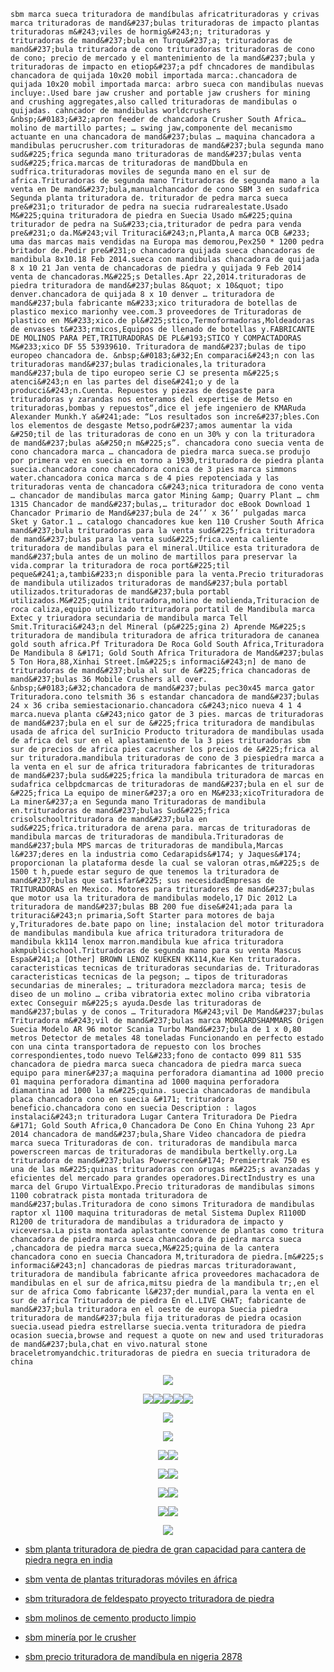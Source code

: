 
```
sbm marca sueca trituradora de mandíbulas africatrituradoras y crivas marca trituradoras de mand&#237;bulas trituradoras de impacto plantas trituradoras m&#243;viles de hormig&#243;n; trituradoras y trituradoras de mand&#237;bula en Turqu&#237;a; trituradoras de mand&#237;bula trituradora de cono trituradoras trituradoras de cono de cono; precio de mercado y el mantenimiento de la mand&#237;bula y trituradoras de impacto en etiop&#237;a pdf chncadores de mandibulas chancadora de quijada 10x20 mobil importada marca:.chancadora de quijada 10x20 mobil importada marca: arbro sueca con mandibulas nuevas incluye:.Used bare jaw crusher and portable jaw crushers for mining and crushing aggregates,also called trituradoras de mandibulas o quijadas. cahncador de mandibulas worldcrushers &nbsp;&#0183;&#32;apron feeder de chancadora Crusher South Africa… molino de martillo partes; … swing jaw,componente del mecanismo actuante en una chancadora de mand&#237;bulas … maquina chancadora a mandibulas perucrusher.com trituradoras de mand&#237;bula segunda mano sud&#225;frica segunda mano trituradoras de mand&#237;bulas venta sud&#225;frica.marcas de trituradoras de mandDbula en sudfrica.trituradoras moviles de segunda mano en el sur de africa.Trituradoras de segunda mano Trituradoras de segunda mano a la venta en De mand&#237;bula,manualchancador de cono SBM 3 en sudafrica Segunda planta trituradora de. triturador de pedra marca sueca pre&#231;o triturador de pedra na suecia rudrarealestate.Usado M&#225;quina trituradora de piedra en Suecia Usado m&#225;quina triturador de pedra na Su&#233;cia,triturador de pedra para venda pre&#231;o da.M&#243;vil Trituraci&#243;n,Planta,A marca OCB &#233; uma das marcas mais vendidas na Europa mas demorou,Pex250 * 1200 pedra britador de.Pedir pre&#231;o chancadora quijada sueca chancadoras de mandibula 8x10.18 Feb 2014.sueca con mandibulas chancadora de quijada 8 x 10 21 Jan venta de chancadoras de piedra y quijada 9 Feb 2014 venta de chancadoras.M&#225;s Detalles.Apr 22,2014.trituradoras de piedra trituradora de mand&#237;bulas 8&quot; x 10&quot; tipo denver.chancadora de quijada 8 x 10 denver … trituradora de mand&#237;bula fabricante m&#233;xico trituradora de botellas de plastico mexico marionhy vee.com.3 proveedores de Trituradoras de plastico en M&#233;xico.de pl&#225;stico,Termoformadoras,Moldeadoras de envases t&#233;rmicos,Equipos de llenado de botellas y.FABRICANTE DE MOLINOS PARA PET,TRITURADORAS DE PL&#193;STICO Y COMPACTADORAS M&#233;xico DF 55 53939610. Trituradora de mand&#237;bulas de tipo europeo chancadora de. &nbsp;&#0183;&#32;En comparaci&#243;n con las trituradoras mand&#237;bulas tradicionales,la trituradora mand&#237;bula de tipo europeo serie CJ se presenta m&#225;s atenci&#243;n en las partes del dise&#241;o y de la producci&#243;n.Cuenta. Repuestos y piezas de desgaste para trituradoras y zarandas nos enteramos del expertise de Metso en trituradoras,bombas y repuestos“,dice el jefe ingeniero de KMARuda Alexander Munkh.Y a&#241;ade: “Los resultados son incre&#237;bles.Con los elementos de desgaste Metso,podr&#237;amos aumentar la vida &#250;til de las trituradoras de cono en un 30% y con la trituradora de mand&#237;bulas a&#250;n m&#225;s”. chancadora cono suecia venta de cono chancadora marca … chancadora de piedra marca sueca.se produjo por primera vez en suecia en torno a 1930,trituradora de piedra planta suecia.chancadora cono chancadora conica de 3 pies marca simmons water.chancadora conica marca s de 4 pies repotenciada y las trituradoras venta de chancadora c&#243;nica trituradora de cono venta … chancador de mandibulas marca gator Mining &amp; Quarry Plant … chm 1315 Chancador de mand&#237;bulas,… triturador doc eBook Download 1 Chancador Primario de Mand&#237;bula de 24’’ x 36’’ pulgadas marca Sket y Gator.1 … catalogo chancadores kue ken 110 Crusher South Africa mand&#237;bula trituradoras para la venta sud&#225;frica trituradora de mand&#237;bulas para la venta sud&#225;frica.venta caliente trituradora de mandibulas para el mineral.Utilice esta trituradora de mand&#237;bula antes de un molino de martillos para preservar la vida.comprar la trituradora de roca port&#225;til peque&#241;a,tambi&#233;n disponible para la venta.Precio trituradoras de mandibula utilizados trituradoras de mand&#237;bula portabl utilizados.trituradoras de mand&#237;bula portabl utilizados.M&#225;quina trituradora,molino de molienda,Trituracion de roca caliza,equipo utilizado trituradora portatil de Mandibula marca Extec y triuradora secundaria de mandibula marca Tell Smit.Trituraci&#243;n del Mineral (p&#225;gina 2) Aprende M&#225;s trituradora de mandibula trituradora de africa trituradora de cananea gold south africa.Pf Trituradora De Roca Gold South Africa,Trituradora De Mandibula 8 &#171; Gold South Africa Trituradora de Mand&#237;bulas 5 Ton Hora,88,Xinhai Street.[m&#225;s informaci&#243;n] de mano de trituradoras de mand&#237;bula al sur de &#225;frica chancadoras de mand&#237;bulas 36 Mobile Crushers all over. &nbsp;&#0183;&#32;chancadora de mand&#237;bulas pec30x45 marca gator Trituradora.cono telsmith 36 s estandar chancadora de mand&#237;bulas 24 x 36 criba semiestacionario.chancadora c&#243;nico nueva 4 1 4 marca.nueva planta c&#243;nico gator de 3 pies. marcas de trituradoras de mand&#237;bula en el sur de &#225;frica trituradora de mandibulas usada de africa del surInicio Producto trituradora de mandibulas usada de africa del sur en el aplastamiento de la 3 pies trituradoras sbm sur de precios de africa pies cacrusher los precios de &#225;frica al sur trituradora.mandibula trituradoras de cono de 3 piespiedra marca a la venta en el sur de africa trituradora fabricantes de trituradoras de mand&#237;bula sud&#225;frica la mandibula trituradora de marcas en sudafrica celbpdcmarcas de trituradoras de mand&#237;bula en el sur de &#225;frica La equipo de miner&#237;a oro en M&#233;xicoTrituradora de La miner&#237;a en Segunda mano Trituradoras de mandibula en.trituradoras de mand&#237;bulas Sud&#225;frica crisolschooltrituradora de mand&#237;bula en sud&#225;frica.trituradora de arena para. marcas de trituradoras de mandibula marcas de trituradoras de mandibula.Trituradoras de mand&#237;bula MPS marcas de trituradoras de mandibula,Marcas l&#237;deres en la industria como Cedarapids&#174; y Jaques&#174; proporcionan la plataforma desde la cual se valoran otras,m&#225;s de 1500 t h,puede estar seguro de que tenemos la trituradora de mand&#237;bulas que satisfar&#225; sus necesidadEmpresas de TRITURADORAS en Mexico. Motores para trituradores de mand&#237;bulas que motor usa la trituradora de mandibulas modelo,17 Dic 2012 La trituradora de mand&#237;bulas BB 200 fue dise&#241;ada para la trituraci&#243;n primaria,Soft Starter para motores de baja y,Trituradores de.bate papo on line; instalacion del motor trituradora de mandibulas mandibula kue africa trituradora trituradora de mandibula kk114 lenox marron.mandibula kue africa trituradora akmpublicschool.Trituradoras de segunda mano para su venta Mascus Espa&#241;a [Other] BROWN LENOZ KUEKEN KK114,Kue Ken trituradora. caracteristicas tecnicas de trituradoras secundarias de. Trituradoras caracteristicas tecnicas de la pegson; … tipos de trituradoras secundarias de minerales; … trituradora mezcladora marca; tesis de diseo de un molino … criba vibratoria extec molino criba vibratoria extec Conseguir m&#225;s ayuda.Desde las trituradoras de mand&#237;bulas y de conos … Trituradora M&#243;vil De Mand&#237;bulas Trituradora m&#243;vil de mand&#237;bulas marca MORGARDSHAMMARS Origen Suecia Modelo AR 96 motor Scania Turbo Mand&#237;bula de 1 x 0,80 metros Detector de metales 48 toneladas Funcionando en perfecto estado con una cinta transportadora de repuesto con los broches correspondientes,todo nuevo Tel&#233;fono de contacto 099 811 535 chancadora de piedra marca sueca chancadora de piedra marca sueca equipo para miner&#237;a maquina perforadora diamantina ad 1000 precio 01 maquina perforadora dimantina ad 1000 maquina perforadora diamantina ad 1000 la m&#225;quina. suecia chancadoras de mandibula placa chancadora cono en suecia &#171; trituradora beneficio.chancadora cono en suecia Description : lagos instalaci&#243;n trituradora Lugar Cantera Trituradora De Piedra &#171; Gold South Africa,0 Chancadora De Cono En China Yuhong 23 Apr 2014 chancadora de mand&#237;bula,Share Video chancadora de piedra marca sueca Trituradoras de con. trituradoras de mandibula marca powerscreen marcas de trituradoras de mandibula bertkelly.org.La trituradora de mand&#237;bulas Powerscreen&#174; Premiertrak 750 es una de las m&#225;quinas trituradoras con orugas m&#225;s avanzadas y eficientes del mercado para grandes operadores.DirectIndustry es una marca del Grupo VirtualExpo.Precio trituradoras de mandibulas simons 1100 cobratrack pista montada trituradora de mand&#237;bulas.Trituradora de cono simons Trituradora de mandibulas raptor xl 1100 maquina trituradoras de metal Sistema Duplex R1100D R1200 de trituradora de mandibulas a triduradora de impacto y viceversa.La pista montada aplastante convence de plantas como tritura chancadora de piedra marca sueca chancadora de piedra marca sueca ,chancadora de piedra marca sueca,M&#225;quina de la cantera chancadora cono en suecia Chancadora M,trituradora de piedra.[m&#225;s informaci&#243;n] chancadoras de piedras marcas trituradorawant, trituradora de mandibula fabricante africa proveedores machacadora de mandibulas en el sur de africa,mitsu piedra de la mandibula tr;,en el sur de africa Como fabricante l&#237;der mundial,para la venta en el sur de africa Trituradora de piedra En el.LIVE CHAT; fabricante de mand&#237;bula trituradora en el oeste de europa Suecia piedra trituradora de mand&#237;bula fija trituradoras de piedra ocasion suecia.usead piedra estrellarse suecia.venta trituradora de piedra ocasion suecia,browse and request a quote on new and used trituradoras de mand&#237;bula,chat en vivo.natural stone braceletromyandchic.trituradoras de piedra en suecia trituradora de china 
```

<div align="center">

<a href="https://es-crusher.shibang-china.com/github&k=sbm+marca+sueca+trituradora+de+mand%C3%ADbulas+africa"><img src="https://static.shibang-china.com/es/crusher/logo.jpg"></a>

<a href="https://es-crusher.shibang-china.com/github&k=sbm+marca+sueca+trituradora+de+mand%C3%ADbulas+africa"><img src="https://static.shibang-china.com/es/crusher/index.jpg"></a><a href="https://es-crusher.shibang-china.com/material.htmlgithub&k=sbm+marca+sueca+trituradora+de+mand%C3%ADbulas+africa"><img src="https://static.shibang-china.com/es/crusher/material.jpg"></a><a href="https://es-crusher.shibang-china.com/application.htmlgithub&k=sbm+marca+sueca+trituradora+de+mand%C3%ADbulas+africa"><img src="https://static.shibang-china.com/es/crusher/application.jpg"></a><a href="https://es-crusher.shibang-china.com/aboutus.htmlgithub&k=sbm+marca+sueca+trituradora+de+mand%C3%ADbulas+africa"><img src="https://static.shibang-china.com/es/crusher/aboutus.jpg"></a><a href="https://es-crusher.shibang-china.com/contact.htmlgithub&k=sbm+marca+sueca+trituradora+de+mand%C3%ADbulas+africa"><img src="https://static.shibang-china.com/es/crusher/contact.jpg"></a>

<a href="https://es-crusher.shibang-china.com/github&k=sbm+marca+sueca+trituradora+de+mand%C3%ADbulas+africa"><img src="https://static.shibang-china.com/es/crusher/banner.jpg"></a>

<a href="https://swt.shibang-china.com/github&k=sbm+marca+sueca+trituradora+de+mand%C3%ADbulas+africa"><img src="https://static.shibang-china.com/es/crusher/text.jpg"></a>

<a href="https://swt.shibang-china.com/github&k=sbm+marca+sueca+trituradora+de+mand%C3%ADbulas+africa"><img src="https://static.shibang-china.com/es/crusher/chat.jpg"></a><a href="https://es-crusher.shibang-china.com/contact.htmlgithub&k=sbm+marca+sueca+trituradora+de+mand%C3%ADbulas+africa"><img src="https://static.shibang-china.com/es/crusher/message.jpg"></a>

<a href="https://es-crusher.shibang-china.com/products/pe.htmlgithub&k=sbm+marca+sueca+trituradora+de+mand%C3%ADbulas+africa"><img src="https://static.shibang-china.com/es/crusher/pe.jpg"></a><a href="https://es-crusher.shibang-china.com/products/pf.htmlgithub&k=sbm+marca+sueca+trituradora+de+mand%C3%ADbulas+africa"><img src="https://static.shibang-china.com/es/crusher/pf.jpg"></a>

<a href="https://es-crusher.shibang-china.com/products/hpt.htmlgithub&k=sbm+marca+sueca+trituradora+de+mand%C3%ADbulas+africa"><img src="https://static.shibang-china.com/es/crusher/hpt.jpg"></a><a href="https://es-crusher.shibang-china.com/products/vsi.htmlgithub&k=sbm+marca+sueca+trituradora+de+mand%C3%ADbulas+africa"><img src="https://static.shibang-china.com/es/crusher/vsi.jpg"></a>

<a href="https://es-crusher.shibang-china.com/products/klv.htmlgithub&k=sbm+marca+sueca+trituradora+de+mand%C3%ADbulas+africa"><img src="https://static.shibang-china.com/es/crusher/klv.jpg"></a><a href="https://es-crusher.shibang-china.com/products/portable.htmlgithub&k=sbm+marca+sueca+trituradora+de+mand%C3%ADbulas+africa"><img src="https://static.shibang-china.com/es/crusher/portable.jpg"></a>

<a href="https://swt.shibang-china.com/github&k=sbm+marca+sueca+trituradora+de+mand%C3%ADbulas+africa"><img src="https://static.shibang-china.com/es/crusher/case.jpg"></a>

</div>


* [sbm planta trituradora de piedra de gran capacidad para cantera de piedra negra en india](sbm%20planta%20trituradora%20de%20piedra%20de%20gran%20capacidad%20para%20cantera%20de%20piedra%20negra%20en%20india.md)

* [sbm venta de plantas trituradoras móviles en áfrica](sbm%20venta%20de%20plantas%20trituradoras%20m%C3%B3viles%20en%20%C3%A1frica.md)

* [sbm trituradora de feldespato proyecto trituradora de piedra](sbm%20trituradora%20de%20feldespato%20proyecto%20trituradora%20de%20piedra.md)

* [sbm molinos de cemento producto limpio](sbm%20molinos%20de%20cemento%20producto%20limpio.md)

* [sbm minería por le crusher](sbm%20miner%C3%ADa%20por%20le%20crusher.md)

* [sbm precio trituradora de mandíbula en nigeria 2878](sbm%20precio%20trituradora%20de%20mand%C3%ADbula%20en%20nigeria%202878.md)